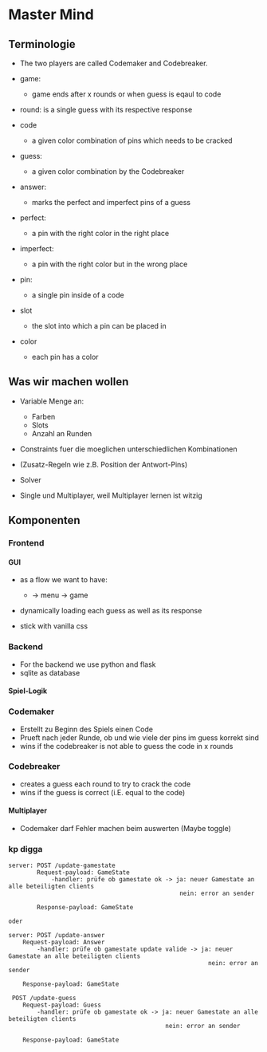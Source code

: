 # Master Mind

## Terminologie

- The two players are called Codemaker and Codebreaker.
- game:
    - game ends after x rounds or when guess is eqaul to code
- round:
    is a single guess with its respective response 
- code
    - a given color combination of pins which needs to be cracked
- guess:
    - a given color combination by the Codebreaker
- answer:
    - marks the perfect and imperfect pins of a guess

- perfect:
    - a pin with the right color in the right place
- imperfect:
    - a pin with the right color but in the wrong place
- pin:
    - a single pin inside of a code
- slot
    - the slot into which a pin can be placed in
- color
    - each pin has a color




## Was wir machen wollen

- Variable Menge an:
    - Farben
    - Slots
    - Anzahl an Runden
- Constraints fuer die moeglichen unterschiedlichen Kombinationen
- (Zusatz-Regeln wie z.B. Position der Antwort-Pins)
- Solver

- Single und Multiplayer, weil Multiplayer lernen ist witzig

## Komponenten

### Frontend

#### GUI
- as a flow we want to have:
   - -> menu -> game

- dynamically loading each guess as well as its response
- stick with vanilla css

### Backend

- For the backend we use python and flask
- sqlite as database

#### Spiel-Logik

### Codemaker

- Erstellt zu Beginn des Spiels einen Code
- Prueft nach jeder Runde, ob und wie viele der pins im guess korrekt sind
- wins if the codebreaker is not able to guess the code in x rounds

### Codebreaker

- creates a guess each round to try to crack the code
- wins if the guess is correct (i.E. equal to the code)

#### Multiplayer

- Codemaker darf Fehler machen beim auswerten (Maybe toggle)



### kp digga
    server: POST /update-gamestate
            Request-payload: GameState
                -handler: prüfe ob gamestate ok -> ja: neuer Gamestate an alle beteiligten clients
                                                    nein: error an sender

            Response-payload: GameState
    
    oder

    server: POST /update-answer
        Request-payload: Answer
            -handler: prüfe ob gamestate update valide -> ja: neuer Gamestate an alle beteiligten clients
                                                            nein: error an sender

        Response-payload: GameState
    
     POST /update-guess
        Request-payload: Guess
            -handler: prüfe ob gamestate ok -> ja: neuer Gamestate an alle beteiligten clients
                                                nein: error an sender

        Response-payload: GameState


